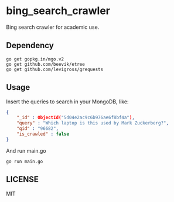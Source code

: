 # bing_search_crawler
Bing search crawler for academic use.


## Dependency
``` shell
go get gopkg.in/mgo.v2
go get github.com/beevik/etree
go get github.com/levigross/grequests
```


## Usage
Insert the queries to search in your MongoDB, like:
``` json
{
    "_id" : ObjectId("5d04e2ac9c6b976ae6f8bf4a"),
    "query" : "Which laptop is this used by Mark Zuckerberg?",
    "qid" : "96682",
    "is_crawled" : false
}
```
And run main.go

``` shell
go run main.go
```


## LICENSE
MIT